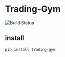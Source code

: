 # Trading-Gym


![Build Status](https://travis-ci.org/mymusise/Trading-Gym.svg?branch=master)


## install 
```
pip install trading-gym
```
